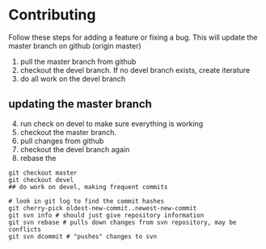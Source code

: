 # Contributing

Follow these steps for adding a feature or fixing a bug. This will update the
master branch on github (origin master)

1. pull the master branch from github
2. checkout the devel branch.  If no devel branch exists, create iterature
3. do all work on the devel branch
## updating the master branch
4. run check on devel to make sure everything is working
5. checkout the master branch.  
6. pull changes from github
7. checkout the devel branch again
8. rebase the 


```
git checkout master
git checkout devel
## do work on devel, making frequent commits

# look in git log to find the commit hashes
git cherry-pick oldest-new-commit..newest-new-commit 
git svn info # should just give repository information
git svn rebase # pulls down changes from svn repository, may be conflicts
git svn dcommit # "pushes" changes to svn
```
